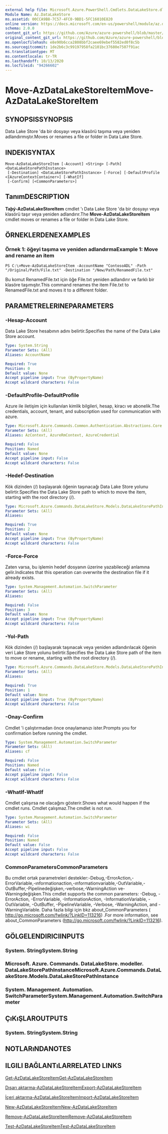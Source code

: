 ```yaml
---
external help file: Microsoft.Azure.PowerShell.Cmdlets.DataLakeStore.dll-Help.xml
Module Name: Az.DataLakeStore
ms.assetid: 00CCA9B8-7C57-4FC0-9BD1-5FC16010E820
online version: https://docs.microsoft.com/en-us/powershell/module/az.datalakestore/move-azdatalakestoreitem
schema: 2.0.0
content_git_url: https://github.com/Azure/azure-powershell/blob/master/src/DataLakeStore/DataLakeStore/help/Move-AzDataLakeStoreItem.md
original_content_git_url: https://github.com/Azure/azure-powershell/blob/master/src/DataLakeStore/DataLakeStore/help/Move-AzDataLakeStoreItem.md
ms.openlocfilehash: e8e90b6cca2808bbf2caee69ebef5582ed0f8c5b
ms.sourcegitcommit: 1de2b6c3c99197958fa2101bc37680e7507f91ac
ms.translationtype: MT
ms.contentlocale: tr-TR
ms.lasthandoff: 10/13/2020
ms.locfileid: "94266602"
---
```

# <span data-ttu-id="ce5cf-101">Move-AzDataLakeStoreItem</span><span class="sxs-lookup"><span data-stu-id="ce5cf-101">Move-AzDataLakeStoreItem</span></span>

## <span data-ttu-id="ce5cf-102">SYNOPSIS</span><span class="sxs-lookup"><span data-stu-id="ce5cf-102">SYNOPSIS</span></span>
<span data-ttu-id="ce5cf-103">Data Lake Store 'da bir dosyayı veya klasörü taşıma veya yeniden adlandırmıştır.</span><span class="sxs-lookup"><span data-stu-id="ce5cf-103">Moves or renames a file or folder in Data Lake Store.</span></span>

## <span data-ttu-id="ce5cf-104">INDEKI</span><span class="sxs-lookup"><span data-stu-id="ce5cf-104">SYNTAX</span></span>

```
Move-AzDataLakeStoreItem [-Account] <String> [-Path] <DataLakeStorePathInstance>
 [-Destination] <DataLakeStorePathInstance> [-Force] [-DefaultProfile <IAzureContextContainer>] [-WhatIf]
 [-Confirm] [<CommonParameters>]
```

## <span data-ttu-id="ce5cf-105">Tanım</span><span class="sxs-lookup"><span data-stu-id="ce5cf-105">DESCRIPTION</span></span>
<span data-ttu-id="ce5cf-106">**Taþý-AzDataLakeStoreItem** cmdlet 'ı Data Lake Store 'da bir dosyayı veya klasörü taşır veya yeniden adlandırır.</span><span class="sxs-lookup"><span data-stu-id="ce5cf-106">The **Move-AzDataLakeStoreItem** cmdlet moves or renames a file or folder in Data Lake Store.</span></span>

## <span data-ttu-id="ce5cf-107">ÖRNEKLERDEN</span><span class="sxs-lookup"><span data-stu-id="ce5cf-107">EXAMPLES</span></span>

### <span data-ttu-id="ce5cf-108">Örnek 1: öğeyi taşıma ve yeniden adlandırma</span><span class="sxs-lookup"><span data-stu-id="ce5cf-108">Example 1: Move and rename an item</span></span>
```
PS C:\>Move-AzDataLakeStoreItem -AccountName "ContosoADL" -Path "/Original/Path/File.txt" -Destination "/New/Path/RenamedFile.txt"
```

<span data-ttu-id="ce5cf-109">Bu komut RenamedFile.txt için öğe File.txt yeniden adlandırır ve farklı bir klasöre taşımıştır.</span><span class="sxs-lookup"><span data-stu-id="ce5cf-109">This command renames the item File.txt to RenamedFile.txt and moves it to a different folder.</span></span>

## <span data-ttu-id="ce5cf-110">PARAMETRELERINE</span><span class="sxs-lookup"><span data-stu-id="ce5cf-110">PARAMETERS</span></span>

### <span data-ttu-id="ce5cf-111">-Hesap</span><span class="sxs-lookup"><span data-stu-id="ce5cf-111">-Account</span></span>
<span data-ttu-id="ce5cf-112">Data Lake Store hesabının adını belirtir.</span><span class="sxs-lookup"><span data-stu-id="ce5cf-112">Specifies the name of the Data Lake Store account.</span></span>

```yaml
Type: System.String
Parameter Sets: (All)
Aliases: AccountName

Required: True
Position: 0
Default value: None
Accept pipeline input: True (ByPropertyName)
Accept wildcard characters: False
```

### <span data-ttu-id="ce5cf-113">-DefaultProfile</span><span class="sxs-lookup"><span data-stu-id="ce5cf-113">-DefaultProfile</span></span>
<span data-ttu-id="ce5cf-114">Azure ile iletişim için kullanılan kimlik bilgileri, hesap, kiracı ve abonelik.</span><span class="sxs-lookup"><span data-stu-id="ce5cf-114">The credentials, account, tenant, and subscription used for communication with azure.</span></span>

```yaml
Type: Microsoft.Azure.Commands.Common.Authentication.Abstractions.Core.IAzureContextContainer
Parameter Sets: (All)
Aliases: AzContext, AzureRmContext, AzureCredential

Required: False
Position: Named
Default value: None
Accept pipeline input: False
Accept wildcard characters: False
```

### <span data-ttu-id="ce5cf-115">-Hedef</span><span class="sxs-lookup"><span data-stu-id="ce5cf-115">-Destination</span></span>
<span data-ttu-id="ce5cf-116">Kök dizinden (/) başlayarak öğenin taşınacağı Data Lake Store yolunu belirtir.</span><span class="sxs-lookup"><span data-stu-id="ce5cf-116">Specifies the Data Lake Store path to which to move the item, starting with the root directory (/).</span></span>

```yaml
Type: Microsoft.Azure.Commands.DataLakeStore.Models.DataLakeStorePathInstance
Parameter Sets: (All)
Aliases:

Required: True
Position: 2
Default value: None
Accept pipeline input: True (ByPropertyName)
Accept wildcard characters: False
```

### <span data-ttu-id="ce5cf-117">-Force</span><span class="sxs-lookup"><span data-stu-id="ce5cf-117">-Force</span></span>
<span data-ttu-id="ce5cf-118">Zaten varsa, bu işlemin hedef dosyanın üzerine yazabileceği anlamına gelir.</span><span class="sxs-lookup"><span data-stu-id="ce5cf-118">Indicates that this operation can overwrite the destination file if it already exists.</span></span>

```yaml
Type: System.Management.Automation.SwitchParameter
Parameter Sets: (All)
Aliases:

Required: False
Position: 3
Default value: None
Accept pipeline input: True (ByPropertyName)
Accept wildcard characters: False
```

### <span data-ttu-id="ce5cf-119">-Yol</span><span class="sxs-lookup"><span data-stu-id="ce5cf-119">-Path</span></span>
<span data-ttu-id="ce5cf-120">Kök dizinden (/) başlayarak taşınacak veya yeniden adlandırılacak öğenin veri Lake Store yolunu belirtir.</span><span class="sxs-lookup"><span data-stu-id="ce5cf-120">Specifies the Data Lake Store path of the item to move or rename, starting with the root directory (/).</span></span>

```yaml
Type: Microsoft.Azure.Commands.DataLakeStore.Models.DataLakeStorePathInstance
Parameter Sets: (All)
Aliases:

Required: True
Position: 1
Default value: None
Accept pipeline input: True (ByPropertyName)
Accept wildcard characters: False
```

### <span data-ttu-id="ce5cf-121">-Onay</span><span class="sxs-lookup"><span data-stu-id="ce5cf-121">-Confirm</span></span>
<span data-ttu-id="ce5cf-122">Cmdlet 'i çalıştırmadan önce onaylamanızı ister.</span><span class="sxs-lookup"><span data-stu-id="ce5cf-122">Prompts you for confirmation before running the cmdlet.</span></span>

```yaml
Type: System.Management.Automation.SwitchParameter
Parameter Sets: (All)
Aliases: cf

Required: False
Position: Named
Default value: False
Accept pipeline input: False
Accept wildcard characters: False
```

### <span data-ttu-id="ce5cf-123">-WhatIf</span><span class="sxs-lookup"><span data-stu-id="ce5cf-123">-WhatIf</span></span>
<span data-ttu-id="ce5cf-124">Cmdlet çalışırsa ne olacağını gösterir.</span><span class="sxs-lookup"><span data-stu-id="ce5cf-124">Shows what would happen if the cmdlet runs.</span></span>
<span data-ttu-id="ce5cf-125">Cmdlet çalışmaz.</span><span class="sxs-lookup"><span data-stu-id="ce5cf-125">The cmdlet is not run.</span></span>

```yaml
Type: System.Management.Automation.SwitchParameter
Parameter Sets: (All)
Aliases: wi

Required: False
Position: Named
Default value: False
Accept pipeline input: False
Accept wildcard characters: False
```

### <span data-ttu-id="ce5cf-126">CommonParameters</span><span class="sxs-lookup"><span data-stu-id="ce5cf-126">CommonParameters</span></span>
<span data-ttu-id="ce5cf-127">Bu cmdlet ortak parametreleri destekler:-Debug,-ErrorAction,-ErrorVariable,-ınformationaction,-ınformationvariable,-OutVariable,-OutBuffer,-Pipelinedeğişken,-verbose,-WarningAction ve-Warningdeğişken.</span><span class="sxs-lookup"><span data-stu-id="ce5cf-127">This cmdlet supports the common parameters: -Debug, -ErrorAction, -ErrorVariable, -InformationAction, -InformationVariable, -OutVariable, -OutBuffer, -PipelineVariable, -Verbose, -WarningAction, and -WarningVariable.</span></span> <span data-ttu-id="ce5cf-128">Daha fazla bilgi için bkz about_CommonParameters ( http://go.microsoft.com/fwlink/?LinkID=113216) .</span><span class="sxs-lookup"><span data-stu-id="ce5cf-128">For more information, see about_CommonParameters (http://go.microsoft.com/fwlink/?LinkID=113216).</span></span>

## <span data-ttu-id="ce5cf-129">GÖLGELENDIRICI</span><span class="sxs-lookup"><span data-stu-id="ce5cf-129">INPUTS</span></span>

### <span data-ttu-id="ce5cf-130">System. String</span><span class="sxs-lookup"><span data-stu-id="ce5cf-130">System.String</span></span>

### <span data-ttu-id="ce5cf-131">Microsoft. Azure. Commands. DataLakeStore. modeller. DataLakeStorePathInstance</span><span class="sxs-lookup"><span data-stu-id="ce5cf-131">Microsoft.Azure.Commands.DataLakeStore.Models.DataLakeStorePathInstance</span></span>

### <span data-ttu-id="ce5cf-132">System. Management. Automation. SwitchParameter</span><span class="sxs-lookup"><span data-stu-id="ce5cf-132">System.Management.Automation.SwitchParameter</span></span>

## <span data-ttu-id="ce5cf-133">ÇıKıŞLAR</span><span class="sxs-lookup"><span data-stu-id="ce5cf-133">OUTPUTS</span></span>

### <span data-ttu-id="ce5cf-134">System. String</span><span class="sxs-lookup"><span data-stu-id="ce5cf-134">System.String</span></span>

## <span data-ttu-id="ce5cf-135">NOTLARıNDA</span><span class="sxs-lookup"><span data-stu-id="ce5cf-135">NOTES</span></span>

## <span data-ttu-id="ce5cf-136">ILGILI BAĞLANTıLAR</span><span class="sxs-lookup"><span data-stu-id="ce5cf-136">RELATED LINKS</span></span>

[<span data-ttu-id="ce5cf-137">Get-AzDataLakeStoreItem</span><span class="sxs-lookup"><span data-stu-id="ce5cf-137">Get-AzDataLakeStoreItem</span></span>](./Get-AzDataLakeStoreItem.md)

[<span data-ttu-id="ce5cf-138">Dışarı aktarma-AzDataLakeStoreItem</span><span class="sxs-lookup"><span data-stu-id="ce5cf-138">Export-AzDataLakeStoreItem</span></span>](./Export-AzDataLakeStoreItem.md)

[<span data-ttu-id="ce5cf-139">İçeri aktarma-AzDataLakeStoreItem</span><span class="sxs-lookup"><span data-stu-id="ce5cf-139">Import-AzDataLakeStoreItem</span></span>](./Import-AzDataLakeStoreItem.md)

[<span data-ttu-id="ce5cf-140">New-AzDataLakeStoreItem</span><span class="sxs-lookup"><span data-stu-id="ce5cf-140">New-AzDataLakeStoreItem</span></span>](./New-AzDataLakeStoreItem.md)

[<span data-ttu-id="ce5cf-141">Remove-AzDataLakeStoreItem</span><span class="sxs-lookup"><span data-stu-id="ce5cf-141">Remove-AzDataLakeStoreItem</span></span>](./Remove-AzDataLakeStoreItem.md)

[<span data-ttu-id="ce5cf-142">Test-AzDataLakeStoreItem</span><span class="sxs-lookup"><span data-stu-id="ce5cf-142">Test-AzDataLakeStoreItem</span></span>](./Test-AzDataLakeStoreItem.md)



